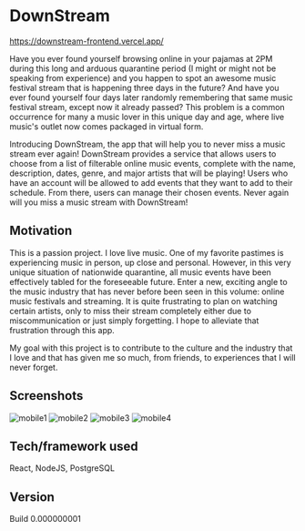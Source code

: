 # DownStream

https://downstream-frontend.vercel.app/

Have you ever found yourself browsing online in your pajamas at 2PM during this long and arduous quarantine period (I might or might not be speaking from experience) and you happen to spot an awesome music festival stream that is happening three days in the future? And have you ever found yourself four days later randomly remembering that same music festival stream, except now it already passed? This problem is a common occurrence for many a music lover in this unique day and age, where live music's outlet now comes packaged in virtual form. 

Introducing DownStream, the app that will help you to never miss a music stream ever again! DownStream provides a service that allows users to choose from a list of filterable online music events, complete with the name, description, dates, genre, and major artists that will be playing! Users who have an account will be allowed to add events that they want to add to their schedule. From there, users can manage their chosen events. Never again will you miss a music stream with DownStream!

## Motivation

This is a passion project. I love live music. One of my favorite pastimes is experiencing music in person, up close and personal. However, in this very unique situation of nationwide quarantine, all music events have been effectively tabled for the foreseeable future. Enter a new, exciting angle to the music industry that has never before been seen in this volume: online music festivals and streaming. It is quite frustrating to plan on watching certain artists, only to miss their stream completely either due to miscommunication or just simply forgetting. I hope to alleviate that frustration through this app.

My goal with this project is to contribute to the culture and the industry that I love and that has given me so much, from friends, to experiences that I will never forget. 

## Screenshots
![mobile1](https://user-images.githubusercontent.com/61900464/87575506-e3ea7e80-c684-11ea-9da7-cae83a654d27.PNG)
![mobile2](https://user-images.githubusercontent.com/61900464/87575510-e51bab80-c684-11ea-96dc-420088753691.PNG)
![mobile3](https://user-images.githubusercontent.com/61900464/87575513-e5b44200-c684-11ea-85e9-0e941841c392.PNG)
![mobile4](https://user-images.githubusercontent.com/61900464/87575516-e6e56f00-c684-11ea-9f35-57bc8410da0b.PNG)



## Tech/framework used

React, NodeJS, PostgreSQL

## Version

Build 0.000000001